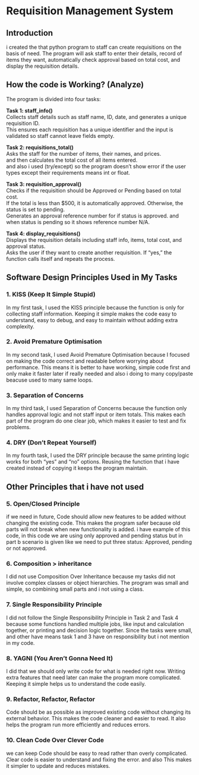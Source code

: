
# Requisition Management System 

## Introduction

i created the that python program to staff can create requisitions on the basis of need. The program will ask staff to enter their details, record of items they want, automatically check approval based on total cost, and display the requisition details.  

## How the code is Working? (Analyze)
The program is divided into four tasks:

**Task 1: staff_info()**  
Collects staff details such as staff name, ID, date, and generates a unique requisition ID.  
This ensures each requisition has a unique identifier and the input is validated so staff cannot leave fields empty.  

**Task 2: requisitions_total()**  
Asks the staff for the number of items, their names, and prices.  
and then calculates the total cost of all items entered.  
and also i used (try/except) so the program doesn’t show error if the user types except their requirements means int or float.  

**Task 3: requisition_approval()**  
Checks if the requisition should be Approved or Pending based on total cost.  
If the total is less than $500, it is automatically approved. Otherwise, the status is set to pending.  
Generates an approval reference number for if status is approved. and when status is pending so it shows reference number N/A.  

**Task 4: display_requisitions()**   
Displays the requisition details including staff info, items, total cost, and approval status.  
Asks the user if they want to create another requisition. If “yes,” the function calls itself and repeats the process.  

## Software Design Principles Used in My Tasks



### 1. KISS (Keep It Simple Stupid)
In my first task, I used the KISS principle because the function is only for collecting staff information. Keeping it simple makes the code easy to understand, easy to debug, and easy to maintain without adding extra complexity.

### 2. Avoid Premature Optimisation
In my second task, I used Avoid Premature Optimisation because I focused on making the code correct and readable before worrying about performance. This means it is better to have working, simple code first and only make it faster later if really needed and also i doing to many copy/paste beacuse used to many same loops.

### 3. Separation of Concerns
In my third task, I used Separation of Concerns because the function only handles approval logic and not staff input or item totals. This makes each part of the program do one clear job, which makes it easier to test and fix problems.

### 4. DRY (Don’t Repeat Yourself)
In my fourth task, I used the DRY principle because the same printing logic works for both “yes” and “no” options. Reusing the function that i have created instead of copying it keeps the program maintain.


## Other Principles that i have not used

### 5. Open/Closed Principle
if we need in future, Code should allow new features to be added without changing the existing code. This makes the program safer because old parts will not break when new functionality is added. i have example of this code, in this code we are using only approved and pending status but in part b scenario is given like we need to put three status: Approved, pending or not approved.

### 6. Composition > inheritance
I did not use Composition Over Inheritance because my tasks did not involve complex classes or object hierarchies. The program was small and simple, so combining small parts and i not using a class.

### 7. Single Responsibility Principle
I did not follow the Single Responsibility Principle in Task 2 and Task 4 because some functions handled multiple jobs, like input and calculation together, or printing and decision logic together. Since the tasks were small, and other have means task 1 and 3 have on responsibility but i not mention in my code.

### 8. YAGNI (You Aren’t Gonna Need It)
I did that we should only write code for what is needed right now. Writing extra features that need later can make the program more complicated. Keeping it simple helps us to understand the code easily.

### 9. Refactor, Refactor, Refactor
Code should be as possible as improved existing code without changing its external behavior. This makes the code cleaner and easier to read. It also helps the program run more efficiently and reduces errors.

### 10. Clean Code Over Clever Code
we can keep Code should be easy to read rather than overly complicated. Clear code is easier to understand and fixing the error. and also This makes it simpler to update and reduces mistakes.

